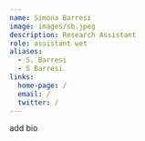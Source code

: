 ```yaml
---
name: Simona Barresi
image: images/sb.jpeg
description: Research Assistant
role: assistant wet
aliases:
  - S. Barresi
  - S Barresi
links:
  home-page: /
  email: /
  twitter: /
---
```

add bio
